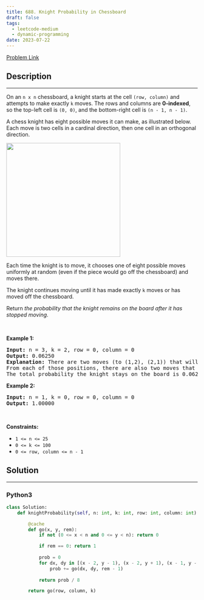 ```yaml
---
title: 688. Knight Probability in Chessboard
draft: false
tags: 
  - leetcode-medium
  - dynamic-programming
date: 2023-07-22
---
```


[Problem Link](https://leetcode.com/problems/knight-probability-in-chessboard/)

## Description

---
<p>On an <code>n x n</code> chessboard, a knight starts at the cell <code>(row, column)</code> and attempts to make exactly <code>k</code> moves. The rows and columns are <strong>0-indexed</strong>, so the top-left cell is <code>(0, 0)</code>, and the bottom-right cell is <code>(n - 1, n - 1)</code>.</p>

<p>A chess knight has eight possible moves it can make, as illustrated below. Each move is two cells in a cardinal direction, then one cell in an orthogonal direction.</p>
<img src="https://assets.leetcode.com/uploads/2018/10/12/knight.png" style="width: 300px; height: 300px;" />
<p>Each time the knight is to move, it chooses one of eight possible moves uniformly at random (even if the piece would go off the chessboard) and moves there.</p>

<p>The knight continues moving until it has made exactly <code>k</code> moves or has moved off the chessboard.</p>

<p>Return <em>the probability that the knight remains on the board after it has stopped moving</em>.</p>

<p>&nbsp;</p>
<p><strong class="example">Example 1:</strong></p>

<pre>
<strong>Input:</strong> n = 3, k = 2, row = 0, column = 0
<strong>Output:</strong> 0.06250
<strong>Explanation:</strong> There are two moves (to (1,2), (2,1)) that will keep the knight on the board.
From each of those positions, there are also two moves that will keep the knight on the board.
The total probability the knight stays on the board is 0.0625.
</pre>

<p><strong class="example">Example 2:</strong></p>

<pre>
<strong>Input:</strong> n = 1, k = 0, row = 0, column = 0
<strong>Output:</strong> 1.00000
</pre>

<p>&nbsp;</p>
<p><strong>Constraints:</strong></p>

<ul>
	<li><code>1 &lt;= n &lt;= 25</code></li>
	<li><code>0 &lt;= k &lt;= 100</code></li>
	<li><code>0 &lt;= row, column &lt;= n - 1</code></li>
</ul>


## Solution

---
### Python3
``` py title='knight-probability-in-chessboard'
class Solution:
    def knightProbability(self, n: int, k: int, row: int, column: int) -> float:

        @cache
        def go(x, y, rem):
            if not (0 <= x < n and 0 <= y < n): return 0

            if rem == 0: return 1
            
            prob = 0
            for dx, dy in [(x - 2, y - 1), (x - 2, y + 1), (x - 1, y - 2), (x - 1, y + 2), (x + 1, y + 2), (x + 1, y - 2), (x + 2, y + 1), (x + 2, y - 1)]:
                prob += go(dx, dy, rem - 1)
            
            return prob / 8

        return go(row, column, k)
```

